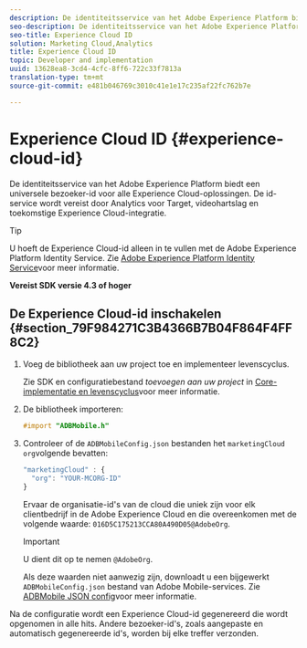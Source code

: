 ```yaml
---
description: De identiteitsservice van het Adobe Experience Platform biedt een universele bezoeker-id voor alle Experience Cloud-oplossingen. De id-service wordt vereist door Analytics voor Target, videohartslag en toekomstige Experience Cloud-integratie.
seo-description: De identiteitsservice van het Adobe Experience Platform biedt een universele bezoeker-id voor alle Experience Cloud-oplossingen. De id-service wordt vereist door Analytics voor Target, videohartslag en toekomstige Experience Cloud-integratie.
seo-title: Experience Cloud ID
solution: Marketing Cloud,Analytics
title: Experience Cloud ID
topic: Developer and implementation
uuid: 13628ea8-3cd4-4cfc-8ff6-722c33f7813a
translation-type: tm+mt
source-git-commit: e481b046769c3010c41e1e17c235af22fc762b7e

---
```



# Experience Cloud ID {#experience-cloud-id}

De identiteitsservice van het Adobe Experience Platform biedt een universele bezoeker-id voor alle Experience Cloud-oplossingen. De id-service wordt vereist door Analytics voor Target, videohartslag en toekomstige Experience Cloud-integratie.

>[!TIP]
>
>U hoeft de Experience Cloud-id alleen in te vullen met de Adobe Experience Platform Identity Service. Zie [Adobe Experience Platform Identity Service](https://marketing.adobe.com/resources/help/en_US/mcvid/)voor meer informatie.

**Vereist SDK versie 4.3 of hoger**

## De Experience Cloud-id inschakelen {#section_79F984271C3B4366B7B04F864F4FF8C2}

1. Voeg de bibliotheek aan uw project toe en implementeer levenscyclus.

   Zie SDK en configuratiebestand *toevoegen aan uw project* in [Core-implementatie en levenscyclus](/help/ios/getting-started/dev-qs.md)voor meer informatie.
1. De bibliotheek importeren:

   ```objective-c
   #import "ADBMobile.h"
   ```

1. Controleer of de `ADBMobileConfig.json` bestanden het `marketingCloud` `org`volgende bevatten:

   ```js
   "marketingCloud" : { 
     "org": "YOUR-MCORG-ID" 
   }
   ```

   Ervaar de organisatie-id&#39;s van de cloud die uniek zijn voor elk clientbedrijf in de Adobe Experience Cloud en die overeenkomen met de volgende waarde: `016D5C175213CCA80A490D05@AdobeOrg`.

   >[!IMPORTANT]
   >
   >U dient dit op te nemen `@AdobeOrg`.

   Als deze waarden niet aanwezig zijn, downloadt u een bijgewerkt `ADBMobileConfig.json` bestand van Adobe Mobile-services. Zie [ADBMobile JSON config](/help/ios/getting-started/requirements.md)voor meer informatie.

Na de configuratie wordt een Experience Cloud-id gegenereerd die wordt opgenomen in alle hits. Andere bezoeker-id&#39;s, zoals aangepaste en automatisch gegenereerde id&#39;s, worden bij elke treffer verzonden.
